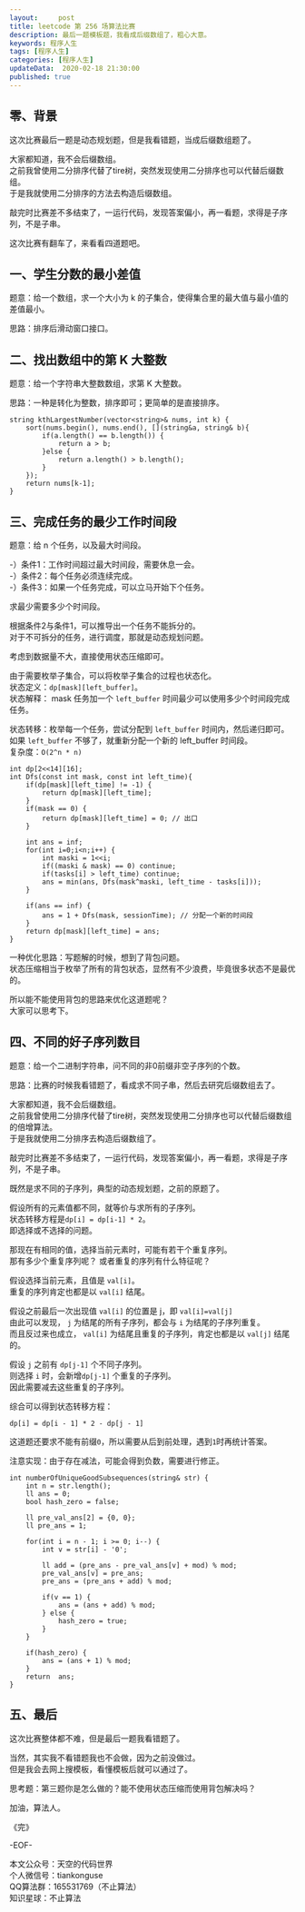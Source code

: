 ```yaml
---   
layout:     post  
title: leetcode 第 256 场算法比赛  
description: 最后一题模板题，我看成后缀数组了，粗心大意。     
keywords: 程序人生  
tags: [程序人生]    
categories: [程序人生]  
updateData:  2020-02-18 21:30:00  
published: true  
---  
```



## 零、背景  


这次比赛最后一题是动态规划题，但是我看错题，当成后缀数组题了。  


大家都知道，我不会后缀数组。   
之前我曾使用二分排序代替了tire树，突然发现使用二分排序也可以代替后缀数组。   
于是我就使用二分排序的方法去构造后缀数组。   


敲完时比赛差不多结束了，一运行代码，发现答案偏小，再一看题，求得是子序列，不是子串。  


这次比赛有翻车了，来看看四道题吧。  


## 一、学生分数的最小差值  


题意：给一个数组，求一个大小为 k 的子集合，使得集合里的最大值与最小值的差值最小。  


思路：排序后滑动窗口接口。  


## 二、找出数组中的第 K 大整数  


题意：给一个字符串大整数数组，求第 K 大整数。  


思路：一种是转化为整数，排序即可；更简单的是直接排序。   


```
string kthLargestNumber(vector<string>& nums, int k) {
    sort(nums.begin(), nums.end(), [](string&a, string& b){
        if(a.length() == b.length()) {
            return a > b;
        }else {
            return a.length() > b.length();
        }
    });
    return nums[k-1];
}
```


## 三、完成任务的最少工作时间段  


题意：给 n 个任务，以及最大时间段。  


-）条件1：工作时间超过最大时间段，需要休息一会。  
-）条件2：每个任务必须连续完成。  
-）条件3：如果一个任务完成，可以立马开始下个任务。  


求最少需要多少个时间段。  



根据条件2与条件1，可以推导出一个任务不能拆分的。  
对于不可拆分的任务，进行调度，那就是动态规划问题。  


考虑到数据量不大，直接使用状态压缩即可。  


由于需要枚举子集合，可以将枚举子集合的过程也状态化。  
状态定义：`dp[mask][left_buffer]`。  
状态解释： mask 任务加一个 `left_buffer` 时间最少可以使用多少个时间段完成任务。  


状态转移：枚举每一个任务，尝试分配到 `left_buffer` 时间内，然后递归即可。  
如果 `left_buffer` 不够了，就重新分配一个新的 left_buffer 时间段。   
复杂度：`O(2^n * n)`


```
int dp[2<<14][16];
int Dfs(const int mask, const int left_time){
    if(dp[mask][left_time] != -1) {
        return dp[mask][left_time];
    }
    if(mask == 0) {
        return dp[mask][left_time] = 0; // 出口
    }

    int ans = inf;
    for(int i=0;i<n;i++) {
        int maski = 1<<i;
        if((maski & mask) == 0) continue;
        if(tasks[i] > left_time) continue;
        ans = min(ans, Dfs(mask^maski, left_time - tasks[i]));
    }
    
    if(ans == inf) {
        ans = 1 + Dfs(mask, sessionTime); // 分配一个新的时间段
    }
    return dp[mask][left_time] = ans;
}
```


一种优化思路：写题解的时候，想到了背包问题。  
状态压缩相当于枚举了所有的背包状态，显然有不少浪费，毕竟很多状态不是最优的。  


所以能不能使用背包的思路来优化这道题呢？  
大家可以思考下。  



## 四、不同的好子序列数目  


题意：给一个二进制字符串，问不同的非0前缀非空子序列的个数。  


思路：比赛的时候我看错题了，看成求不同子串，然后去研究后缀数组去了。  


大家都知道，我不会后缀数组。   
之前我曾使用二分排序代替了tire树，突然发现使用二分排序也可以代替后缀数组的倍增算法。   
于是我就使用二分排序去构造后缀数组了。   


敲完时比赛差不多结束了，一运行代码，发现答案偏小，再一看题，求得是子序列，不是子串。  


既然是求不同的子序列，典型的动态规划题，之前的原题了。  


假设所有的元素值都不同，就等价与求所有的子序列。  
状态转移方程是`dp[i] = dp[i-1] * 2`。  
即选择或不选择的问题。  


那现在有相同的值，选择当前元素时，可能有若干个重复序列。  
那有多少个重复序列呢？ 或者重复的序列有什么特征呢？  


假设选择当前元素，且值是 `val[i]`。  
重复的序列肯定也都是以 `val[i]` 结尾。   


假设之前最后一次出现值 `val[i]` 的位置是 j，即 `val[i]=val[j]`  
由此可以发现， `j` 为结尾的所有子序列，都会与 `i` 为结尾的子序列重复。  
而且反过来也成立， `val[i]` 为结尾且重复的子序列，肯定也都是以 `val[j]` 结尾的。  


假设 `j` 之前有 `dp[j-1]` 个不同子序列。  
则选择 `i` 时，会新增`dp[j-1]` 个重复的子序列。  
因此需要减去这些重复的子序列。  


综合可以得到状态转移方程：  


```
dp[i] = dp[i - 1] * 2 - dp[j - 1]
```


这道题还要求不能有前缀`0`，所以需要从后到前处理，遇到`1`时再统计答案。  


注意实现：由于存在减法，可能会得到负数，需要进行修正。  



```
int numberOfUniqueGoodSubsequences(string& str) {
    int n = str.length();
    ll ans = 0;
    bool hash_zero = false;
    
    ll pre_val_ans[2] = {0, 0};
    ll pre_ans = 1;
    
    for(int i = n - 1; i >= 0; i--) {
        int v = str[i] - '0';
        
        ll add = (pre_ans - pre_val_ans[v] + mod) % mod;
        pre_val_ans[v] = pre_ans;
        pre_ans = (pre_ans + add) % mod;
      
        if(v == 1) {
            ans = (ans + add) % mod;
        } else {
            hash_zero = true;
        }
    }
    
    if(hash_zero) {
        ans = (ans + 1) % mod;
    }
    return  ans;
}
```


## 五、最后  


这次比赛整体都不难，但是最后一题我看错题了。  


当然，其实我不看错题我也不会做，因为之前没做过。  
但是我会去网上搜模板，看懂模板后就可以通过了。  



思考题：第三题你是怎么做的？能不使用状态压缩而使用背包解决吗？  



加油，算法人。  


《完》  


-EOF-  



本文公众号：天空的代码世界  
个人微信号：tiankonguse  
QQ算法群：165531769（不止算法）  
知识星球：不止算法  

